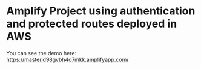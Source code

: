# Amplify Project using authentication and protected routes deployed in AWS
You can see the demo here: https://master.d98gvbh4q7mkk.amplifyapp.com/
